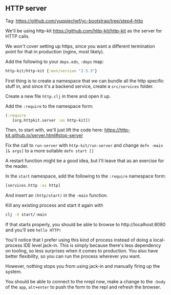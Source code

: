 ## HTTP server

Tag: https://github.com/yuppiechef/yc-bootstrap/tree/step4-http

We'll be using http-kit https://github.com/http-kit/http-kit as the server for HTTP calls.

We *won't* cover setting up https, since you want a different termination point for that in production (nginx, most likely).

Add the following to your `deps.edn`, `:deps` map:

```clojure
http-kit/http-kit {:mvn/version "2.5.3"}
```

First thing is to create a namespace that we can bundle all the http specific stuff in, and since it's a backend service, create a `src/services` folder.

Create a new file `http.clj` in there and open it up.

Add the `:require` to the namespace form:

```clojure
(:require
   [org.httpkit.server :as http-kit])
```

Then, to start with, we'll just lift the code here: https://http-kit.github.io/server.html#stop-server 

Fix the call to `run-server` with `http-kit/run-server` and change `defn -main [& args]` to a more suitable `defn start []`

A restart function might be a good idea, but I'll leave that as an exercise for the reader.

In the `start` namespace, add the following to the `:require` namespace form:

```clojure
[services.http :as http]
```

And insert an `(http/start)` in the `-main` function.

Kill any existing process and start it again with 

```bash
clj -X start/-main
```

If that starts properly, you should be able to browse to http://localhost:8080 and you'll see `hello HTTP!`

You'll notice that I prefer using this kind of process instead of doing a local-process IDE level jack-in. This is simply because there's less dependency on tooling, so less surprises when it comes to production. You also have better flexibility, so you can run the process wherever you want.

However, nothing stops you from using jack-in and manually firing up the system.

You should be able to connect to the nrepl now, make a change to the `:body` of the `app`, `alt+enter` to push the form to the repl and refresh the browser.